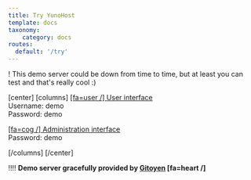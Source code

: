 ```yaml
---
title: Try YunoHost
template: docs
taxonomy:
    category: docs
routes:
  default: '/try'
---
```


! This demo server could be down from time to time, but at least you can test and that's really cool :)

[center]
[columns]
[[fa=user /] User interface](https://demo.yunohost.org/?target=_blank&classes=btn,btn-lg,btn-success)  
Username: demo  
Password: demo

[[fa=cog /] Administration interface](https://demo.yunohost.org/yunohost/admin/?target=_blank&classes=btn,btn-lg,btn-primary)  
Password: demo

[/columns]
[/center]

!!!! **Demo server gracefully provided by [Gitoyen](https://www.gitoyen.net?target=_blank) [fa=heart /]**
